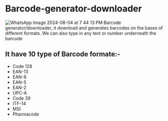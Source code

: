 # Barcode-generator-downloader
![WhatsApp Image 2024-08-04 at 7 44 13 PM](https://github.com/user-attachments/assets/501eecca-dcca-4d7b-9445-04c9e5fe9b39)
Barcode generator/downloader, it download and generates barcodes on the bases of different formats.
We can also type in any text or number underneath the barcode
## It have 10 type of Barcode formate:-
- Code 128
- EAN-13
- EAN-8
- EAN-5
- EAN-2
- UPC-A
- Code 39
- ITF-14
- MSI
- Pharmacode

